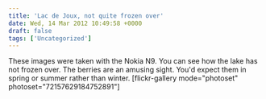 ```yaml
---
title: 'Lac de Joux, not quite frozen over'
date: Wed, 14 Mar 2012 10:49:58 +0000
draft: false
tags: ['Uncategorized']
---
```


These images were taken with the Nokia N9. You can see how the lake has not frozen over. The berries are an amusing sight. You'd expect them in spring or summer rather than winter. \[flickr-gallery mode="photoset" photoset="72157629184752891"\]